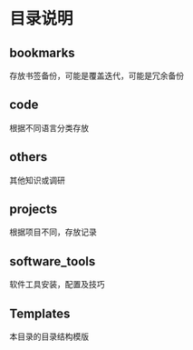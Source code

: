 # 目录说明
## bookmarks
存放书签备份，可能是覆盖迭代，可能是冗余备份


## code
根据不同语言分类存放


## others
其他知识或调研


## projects
根据项目不同，存放记录


## software_tools
软件工具安装，配置及技巧



## Templates
本目录的目录结构模版